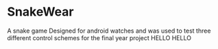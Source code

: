 # SnakeWear
A snake game Designed for android watches and was used to test three different control schemes for the final year project 
HELLO HELLO